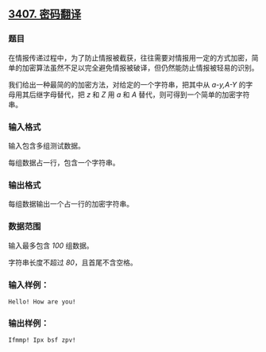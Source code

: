 ## [3407. 密码翻译](https://www.acwing.com/problem/content/3410/)

### 题目

在情报传递过程中，为了防止情报被截获，往往需要对情报用一定的方式加密，简单的加密算法虽然不足以完全避免情报被破译，但仍然能防止情报被轻易的识别。

我们给出一种最简的的加密方法，对给定的一个字符串，把其中从 *a-y,A-Y* 的字母用其后继字母替代，把 *z* 和 *Z* 用 *a* 和 *A* 替代，则可得到一个简单的加密字符串。

### 输入格式

输入包含多组测试数据。

每组数据占一行，包含一个字符串。

### 输出格式

每组数据输出一个占一行的加密字符串。

### 数据范围

输入最多包含 *100* 组数据。

字符串长度不超过 *80*，且首尾不含空格。

### 输入样例：

```
Hello! How are you!
```

### 输出样例：

```
Ifmmp! Ipx bsf zpv!
```
